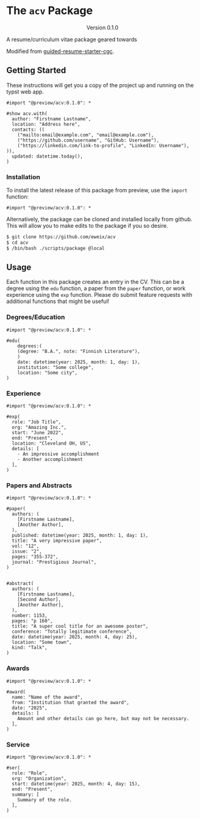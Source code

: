 # The `acv` Package

<div align="center">Version 0.1.0</div>

A resume/curriculum vitae package geared towards

Modified from [guided-resume-starter-cgc][cgc].

[cgc]: https://typst.app/universe/package/guided-resume-starter-cgc

## Getting Started

These instructions will get you a copy of the project up and running on the typst web app.

```typ
#import "@preview/acv:0.1.0": *

#show acv.with(
  author: "Firstname Lastname",
  location: "Address here",
  contacts: ((
    ("mailto:email@example.com", "email@example.com"),
    ("https://github.com/username", "GitHub: Username"),
    ("https://linkedin.com/link-to-profile", "LinkedIn: Username"),
)),
  updated: datetime.today(),
)
```

### Installation

To install the latest release of this package from preview, use the `import` function:

```typ
#import "@preview/acv:0.1.0": *
```

Alternatively, the package can be cloned and installed locally from github.
This will allow you to make edits to the package if you so desire.

```sh
$ git clone https://github.com/eweix/acv
$ cd acv
$ /bin/bash ./scripts/package @local
```

## Usage

Each function in this package creates an entry in the CV.
This can be a degree using the `edu` function, a paper from the `paper` function, or work experience using the `exp` function.
Please do submit feature requests with additional functions that might be useful!

### Degrees/Education

```typ
#import "@preview/acv:0.1.0": *

#edu(
    degrees:(
    (degree: "B.A.", note: "Finnish Literature"),
    )
    date: datetime(year: 2025, month: 1, day: 1),
    institution: "Some college",
    location: "Some city",
)
```

### Experience

```typ
#import "@preview/acv:0.1.0": *

#exp(
  role: "Job Title",
  org: "Amazing Inc.",
  start: "June 2022",
  end: "Present",
  location: "Cleveland OH, US",
  details: [
    - An impressive accomplishment
    - Another accomplishment
  ],
)
```

### Papers and Abstracts

```typ
#import "@preview/acv:0.1.0": *

#paper(
  authors: (
    [Firstname Lastname],
    [Another Author],
  ),
  published: datetime(year: 2025, month: 1, day: 1),
  title: "A very impressive paper",
  vol: "12",
  issue: "2",
  pages: "355-372",
  journal: "Prestigious Journal",
)


#abstract(
  authors: (
    [Firstname Lastname],
    [Second Author],
    [Another Author],
  ),
  number: 1153,
  pages: "p 160",
  title: "A super cool title for an awesome poster",
  conference: "Totally legitimate conference",
  date: datetime(year: 2025, month: 4, day: 25),
  location: "Some town",
  kind: "Talk",
)

```

### Awards

```typ
#import "@preview/acv:0.1.0": *

#award(
  name: "Name of the award",
  from: "Institution that granted the award",
  date: "2025",
  details: [
    Amount and other details can go here, but may not be necessary.
  ],
)
```

### Service

```typ
#import "@preview/acv:0.1.0": *

#ser(
  role: "Role",
  org: "Organization",
  start: datetime(year: 2025, month: 4, day: 15),
  end: "Present",
  summary: [
    Summary of the role.
  ],
)

```
